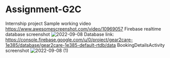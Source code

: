# Assignment-G2C
Internship project 
Sample working video
https://www.awesomescreenshot.com/video/10969057
Firebase realtime database screenshot 
![2022-09-08](https://user-images.githubusercontent.com/96984587/189124408-93d5ceb3-f90c-4f1c-8541-6cc09df4498d.png)
Database link: https://console.firebase.google.com/u/0/project/gear2care-1e385/database/gear2care-1e385-default-rtdb/data
BookingDetailsActivity screenshot
![2022-09-08 (1)](https://user-images.githubusercontent.com/96984587/189125411-47051554-5921-4f75-9e37-e26915e32aef.png)

